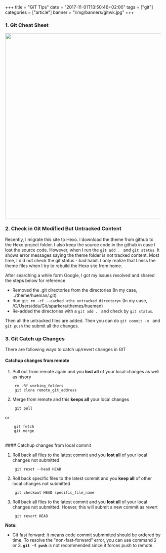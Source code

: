 +++
title = "GIT Tips"
date = "2017-11-01T13:50:46+02:00"
tags = ["git"]
categories = ["article"]
banner = "/img/banners/gitwk.jpg"
+++
### 1. Git Cheat Sheet
<p align="left"><img src="http://i.imgur.com/5jLso42.png" width="600" /></p>

### 2. Check in Git Modified But Untracked Content
Recently, I migrate this site to Hexo. I download the theme from github to the Hexo project folder. I also keep the source code in the github in case I lost the source code. However, when I run the `git add . ` and `git status`. It shows error messages saying the theme folder is not tracked content. Most time, I did not check the git status - bad habit. I only realize that I miss the theme files when I try to rebuild the Hexo site from home.

After searching a while form Google, I got my issues resolved and shared the steps below for reference.

* Removed the .git directories from the directories (In my case, ../theme/hueman/.git)
* Run `git rm -rf --cached <the untracked directory>` (In my case, /C/Users/ddu/Git/sparkera/themes/hueman)
* Re-added the directories with a `git add . ` and check by `git status`.

Then all the untracked files are added. Then you can do `git commit -m ` and `git push` the submit all the changes.

### 3. Git Catch up Changes
There are following ways to catch up/revert changes in GIT
#### Catchup changes from remote

1. Pull out from remote again and you __lost all__ of your local changes as well as hisory

        rm -Rf working_folders
        git clone remote_git_address
1. Merge from remote and this __keeps all__ your local changes 

        git pull 
or

        git fetch
        git merge
        

<br>
#### Catchup changes from local commit

1. Roll back all files to the latest commit and you __lost all__ of your local changes not submitted

        git reset --head HEAD
1. Roll back specific files to the latest commit and you __keep all__ of other local changes not submitted

        git checkout HEAD specific_file_name 
1. Roll back all files to the latest commit and you __lost all__ of your local changes not submitted. Hoever, this will submit a new commit as revert

        git revert HEAD


__Note:__

* Git fast forward: It means code commit submmited should be ordered by time. To resolve the "non-fast-forward" error, you can use command 2 or 3. __`git -f push`__ is not recommended since it forces push to remote.




